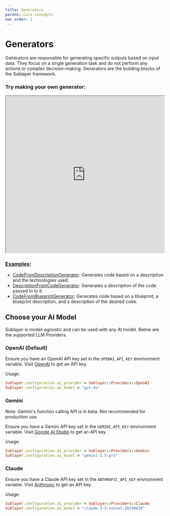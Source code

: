 ```yaml
---
title: Generators
parent: Core Concepts
nav_order: 1
---
```

# Generators

Generators are responsible for generating specific outputs based on input data. They focus on a single generation task and do not perform any actions or complex decision-making. Generators are the building blocks of the Sublayer framework.

### Try making your own generator:

<iframe src="https://blueprints.sublayer.com/interactive-code-generator/sublayer-generators?example=true" width="100%" height="500px"></iframe>

### [Examples](https://github.com/sublayerapp/sublayer/tree/main/examples):

* [CodeFromDescriptionGenerator](https://github.com/sublayerapp/sublayer/blob/main/examples/code\_from\_description\_generator.rb): Generates code based on a description and the technologies used.
* [DescriptionFromCodeGenerator](https://github.com/sublayerapp/sublayer/blob/main/examples/description\_from\_code\_generator.rb): Generates a description of the code passed in to it.
* [CodeFromBlueprintGenerator](https://github.com/sublayerapp/sublayer/blob/main/examples/code\_from\_blueprint\_generator.rb): Generates code based on a blueprint, a blueprint description, and a description of the desired code.

## Choose your AI Model

Sublayer is model-agnostic and can be used with any AI model. Below are the supported LLM Providers.

### OpenAI (Default)

Ensure you have an OpenAI API key set in the `OPENAI_API_KEY` environment variable. Visit [OpenAI](https://openai.com/product) to get an API key.

Usage:
```ruby
Sublayer.configuration.ai_provider = Sublayer::Providers::OpenAI
Sublayer.configuration.ai_model = "gpt-4o"
```

### Gemini

Note: Gemini's function calling API is in beta. Not recommended for production use.

Ensure you have a Gemini API key set in the `GEMINI_API_KEY` environment variable. Visit [Google AI Studio](https://ai.google.dev/) to get an API key.

Usage:
```ruby
Sublayer.configuration.ai_provider = Sublayer::Providers::Gemini
Sublayer.configuration.ai_model = "gemini-1.5-pro"
```

### Claude

Ensure you have a Claude API key set in the `ANTHROPIC_API_KEY` environment variable. Visit [Anthropic](https://anthropic.com/) to get an API key.

Usage:
```ruby
Sublayer.configuration.ai_provider = Sublayer::Providers::Claude
Sublayer.configuration.ai_model = "claude-3-5-sonnet-20240620"
```
